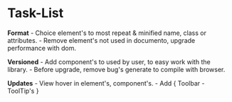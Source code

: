 # Task-List

**Format**
    - Choice element's to most repeat & minified name, class or attributes.
    - Remove element's not used in documento, upgrade performance with dom.

**Versioned**
    - Add component's to used by user, to easy work with the library.
    - Before upgrade, remove bug's generate to compile with browser.

**Updates**
    - View hover in element's, component's.
    - Add { Toolbar - ToolTip's }